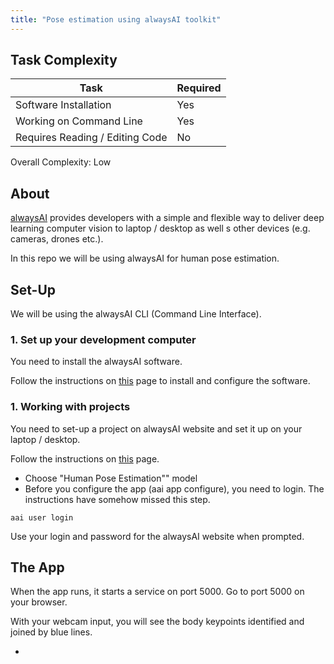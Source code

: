 ```yaml
---
title: "Pose estimation using alwaysAI toolkit"
---
```


## Task Complexity 


| Task                            | Required |
|---------------------------------|----------|
| Software Installation           | Yes      |
| Working on Command Line         | Yes      |
| Requires Reading / Editing Code | No       |

Overall Complexity: Low

## About

[alwaysAI](https://alwaysai.co/) provides developers with a simple and flexible way to deliver deep learning computer vision to laptop / desktop as well s other devices (e.g. cameras, drones etc.). 

In this repo we will be using alwaysAI for human pose estimation.

## Set-Up 

We will be using the alwaysAI CLI (Command Line Interface). 


### 1. Set up your development computer 

You need to install the alwaysAI software. 

Follow the instructions on [this](https://www.alwaysai.co/docs/getting_started/development_computer_setup.html) page to install and configure the software.  


### 1. Working with projects 

You need to set-up a project on alwaysAI website and set it up on your laptop / desktop. 

Follow the instructions on [this](https://www.alwaysai.co/docs/getting_started/working_with_projects.html) page. 
- Choose "Human Pose Estimation"" model 
- Before you configure the app (aai app configure), you need to login. The instructions have somehow missed this step.

```
aai user login
```
Use your login and password for the alwaysAI website when prompted. 


## The App

When the app runs, it starts a service on port 5000. Go to port 5000 on your browser. 

With your webcam input, you will see the body keypoints identified and joined by blue lines. 



- 

